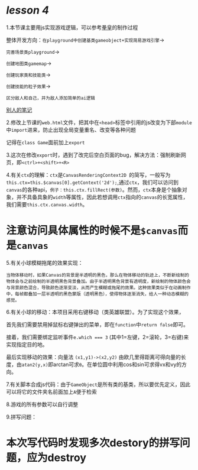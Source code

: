 # *lesson 4*

1.本节课主要用js实现游戏逻辑，可以参考[拳皇](https://github.com/1517005260/KOF)的制作过程

整体开发方向：`在playground中创建基类gameobject+实现简易游戏引擎`->

`完善场景类playground`->

`创建地图类gamemap`->

`创建玩家类和技能类`->

`创建技能的粒子效果`->

`区分敌人和自己，并为敌人添加简单的ai逻辑`

[别人的笔记](https://www.acwing.com/solution/content/79181/)

2.修改上节课的`web.html`文件，把其中在`<head>`标签中引用的js改变为下部`module`中`import`进来，防止出现全局变量重名、改变等各种问题

记得在`class Game`面前加上`export`

3.这次在修改`export`时，遇到了改完后空白页面的bug，解决方法：强制刷新网页，即`<ctrl>+<shift>+<R>`

4.有关`ctx`的理解：`ctx`是`CanvasRenderingContext2D `的简写，一般写为`this.ctx=this.$canvas[0].getContext('2d');`,通过`ctx`，我们可以访问到`canvas`的各种api，`例子：this.ctx.fillRect(参数)`。然而，`ctx`本身是个抽象对象，并不具备具象的`width`等属性，因此若想调用`ctx`指向的`canvas`的长宽属性，我们需要`this.ctx.canvas.width`。

# 注意访问具体属性的时候不是`$canvas`而是`canvas`

5.有关小球模糊拖尾的效果实现：

`当物体移动时，如果Canvas的背景是半透明的黑色，那么在物体移动的轨迹上，不断新绘制的物体会与之前绘制的半透明黑色背景叠加。由于半透明黑色背景有透明度，新绘制的物体颜色会与背景颜色混合，导致颜色逐渐变淡，从而产生模糊或拖尾的效果。这种效果类似于在动画制作中，每帧都叠加一层半透明的黑色蒙版（透明黑色），使得物体逐渐消失，给人一种动态模糊的感觉。`

6.有关小球的移动：本项目采用右键移动（类英雄联盟）。为了实现这个效果，

首先我们需要禁用掉鼠标右键弹出的菜单，即在`function`中`return false`即可。

接着，我们需要绑定监听事件`e.which === 3` (其中1=左键，2=滚轮，3=右键)来实现指定目的地。

最后实现移动的效果：向量法  `(x1,y1)->(x2,y2)` 由欧几里得距离可得向量的长度，由`atan2(y,x)`即arctan可求`θ`。在单位圆中利用cos和sin可求得vx和vy的方向。

7.有关脚本合成js代码：由于`GameObject`是所有类的基类，所以要优先定义，因此可以将它的文件夹名前面加上`A`便于检索

8.游戏的所有参数可以自行调整

9.拼写问题：
# 本次写代码时发现多次destory的拼写问题，应为destroy